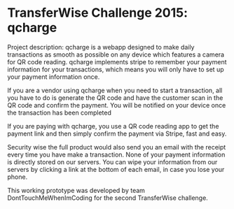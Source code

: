 [logo]: https://raw.githubusercontent.com/bogeymanEST/tw-challenge-february-2015/master/public/img/qcharge.png "qcharge"
# TransferWise Challenge 2015: qcharge
Project description:
qcharge is a webapp designed to make daily transactions as smooth as possible on any device
which features a camera for QR code reading. 
qcharge implements stripe to remember your payment information for your transactions,
which means you will only have to set up your payment information once.

If you are a vendor using qcharge when you need to start a transaction,
all you have to do is generate the QR code and have the customer scan in the QR code and confirm the payment.
You will be notified on your device once the transaction has been completed

If you are paying with qcharge, you use a QR code reading app to get the payment link and then simply confirm the payment
via Stripe, fast and easy. 

Security wise the full product would also send you an email with the receipt every time you have make a transaction.
None of your payment information is directly stored on our servers.
You can wipe your information from our servers by clicking a link at the bottom of each email, in case you lose your phone. 

This working prototype was developed by team DontTouchMeWhenImCoding for the second TransferWise challenge.  
